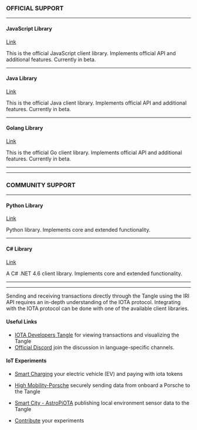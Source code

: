 ### **OFFICIAL SUPPORT** ###

---------------

#### **JavaScript Library** ####
[Link](iota-js.md)

This is the official JavaScript client library. Implements official API and additional features. Currently in beta.

---

#### __Java Library__ ####
[Link](iota-java.md)

This is the official Java client library. Implements official API and additional features. Currently in beta.

---

#### __Golang Library__ ####
[Link](iota-go.md)

This is the official Go client library. Implements official API and additional features. Currently in beta.

---------------

---

### __COMMUNITY SUPPORT__ ###

---------------

#### __Python Library__ ####
[Link](https://github.com/iotaledger/iota.lib.py)

Python library. Implements core and extended functionality.

---

#### **C# Library** ####
[Link](https://github.com/iota-community/tangle-.net)

A C# .NET 4.6 client library. Implements core and extended functionality.


---------------

---

Sending and receiving transactions directly through the Tangle using the IRI API requires an in-depth understanding of the IOTA protocol. Integrating with the IOTA protocol can be done with one of the available client libraries.

#### Useful Links

- [IOTA Developers Tangle](https://www.thetangle.org) for viewing transactions and visualizing the Tangle
- [Official Discord](https://discord.gg/NaAy8k7) join the discussion in language-specific channels.

#### IoT Experiments

- [Smart Charging](https://github.com/iotaledger/high-mobility-blueprints) your electric vehicle (EV) and paying with iota tokens

- [High Mobility-Porsche](https://github.com/iotaledger/documentation-markdown/blob/develop/mam/knowledgebase/HM.md) securely sending data from onboard a Porsche to the Tangle 

- [Smart City - AstroPiOTA](https://github.com/iotaledger/documentation-markdown/blob/develop/mam/knowledgebase/astropi.md) publishing local environment sensor data to the Tangle

- [Contribute](knowledgebase/contribute.md) your experiments